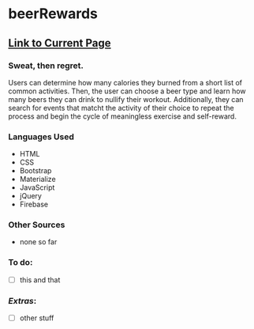 # beerRewards

## [Link to Current Page](https://rjaguero00.github.io/beerRewards/)

### Sweat, then regret.
Users can determine how many calories they burned from a short list of common activities.
Then, the user can choose a beer type and learn how many beers they can drink to nullify their workout.
Additionally, they can search for events that matcht the activity of their choice to repeat the process and begin the cycle of meaningless exercise and self-reward.

### Languages Used
* HTML
* CSS
* Bootstrap
* Materialize
* JavaScript
* jQuery
* Firebase

### Other Sources
* none so far

### To do:
- [ ] this and that
 ### *Extras*:
 - [ ] other stuff

